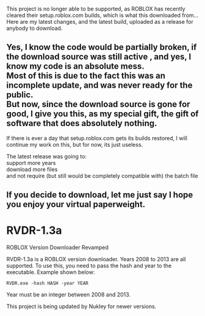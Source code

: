 This project is no longer able to be supported, as ROBLOX has recently cleared their setup.roblox.com builds, which is what this downloaded from...<br/>
Here are my latest changes, and the latest build, uploaded as a release for anybody to download.<br/>

Yes, I know the code would be partially broken, if the download source was still active , and yes, I know my code is an absolute mess.<br/>
Most of this is due to the fact this was an incomplete update, and was never ready for the public.<br/>
But now, since the download source is gone for good, I give you this, as my special gift, the gift of software that does absolutely nothing.
-------------------------------------------------------------------------------------------------------
If there is ever a day that setup.roblox.com gets its builds restored, I will continue my work on this, but for now, its just useless.

The latest release was going to:<br/>
support more years<br/>
download more files<br/>
and not require (but still would be completely compatible with) the batch file<br/>

If you decide to download, let me just say I hope you enjoy your virtual paperweight.
-------------------------------------------------------------------------------------------------------
# RVDR-1.3a
ROBLOX Version Downloader Revamped

RVDR-1.3a is a ROBLOX version downloader. Years 2008 to 2013 are all supported. To use this, you need to pass the hash and year to the executable. Example shown below:

```
RVDR.exe -hash HASH -year YEAR
```

Year must be an integer between 2008 and 2013.

This project is being updated by Nukley for newer versions.
